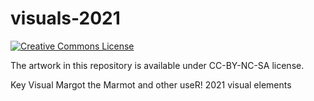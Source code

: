 # visuals-2021

<a rel="license" href="http://creativecommons.org/licenses/by-nc-sa/4.0/"><img alt="Creative Commons License" style="border-width:0" src="https://i.creativecommons.org/l/by-nc-sa/4.0/88x31.png" /></a>

The artwork in this repository is available under CC-BY-NC-SA license.

Key Visual Margot the Marmot and other useR! 2021 visual elements
